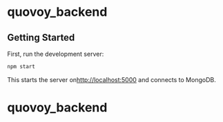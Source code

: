 # quovoy_backend

## Getting Started

First, run the development server:

```bash
npm start
```

This starts the server on[http://localhost:5000](http://localhost:5000) and connects to MongoDB.
# quovoy_backend
